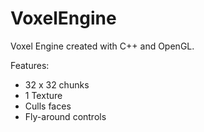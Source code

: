 # VoxelEngine
Voxel Engine created with C++ and OpenGL. 

Features:
  - 32 x 32 chunks
  - 1 Texture
  - Culls faces
  - Fly-around controls
